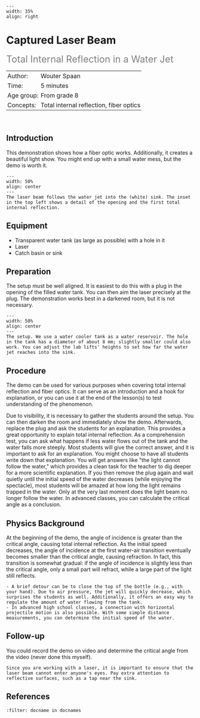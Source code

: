 ```{figure} ../../figures/checked.png
---
width: 35%
align: right
```

# Captured Laser Beam
<span style="font-size: 25px; color: gray;">Total Internal Reflection in a Water Jet</span>

<table style="width: 100%; border-collapse: collapse; border: none;">
    <tr style="background-color: var(--background-color);">  
        <td style="text-align: left; padding: 3px; border: none; color: var(--text-color)">Author:</td>
        <td style="text-align: left; padding: 3px; border: none; color: var(--text-color)">Wouter Spaan</td>
    </tr>
    <tr style="background-color: var(--background-color);"> 
        <td style="text-align: left; padding: 3px; border: none; color: var(--text-color)">Time:</td>
        <td style="text-align: left; padding: 3px; border: none; color: var(--text-color)">5 minutes</td>
    </tr>
    <tr style="background-color: var(--background-color);"> 
        <td style="text-align: left; padding: 3px; border: none; color: var(--text-color)">Age group:</td>
        <td style="text-align: left; padding: 3px; border: none; color: var(--text-color)">From grade 8</td>
    </tr>
    <tr style="background-color: var(--background-color);"> 
        <td style="text-align: left; padding: 3px; border: none; color: var(--text-color)">Concepts:</td>
        <td style="text-align: left; padding: 3px; border: none; color: var(--text-color)">Total internal reflection, fiber optics</td>
    </tr>
</table><br>

## Introduction
This demonstration shows how a fiber optic works. Additionally, it creates a beautiful light show. You might end up with a small water mess, but the demo is worth it.


```{figure} demo53_figure1.jpg
---
width: 50%
align: center
---
The laser beam follows the water jet into the (white) sink. The inset in the top left shows a detail of the opening and the first total internal reflection.
```

## Equipment
- Transparent water tank (as large as possible) with a hole in it
- Laser
- Catch basin or sink

## Preparation
The setup must be well aligned. It is easiest to do this with a plug in the opening of the filled water tank. You can then aim the laser precisely at the plug. The demonstration works best in a darkened room, but it is not necessary.

```{figure} demo53_figure2.jpg
---
width: 50%
align: center
---
The setup. We use a water cooler tank as a water reservoir. The hole in the tank has a diameter of about 8 mm; slightly smaller could also work. You can adjust the lab lifts' heights to set how far the water jet reaches into the sink.
```


## Procedure
The demo can be used for various purposes when covering total internal reflection and fiber optics. It can serve as an introduction and a hook for explanation, or you can use it at the end of the lesson(s) to test understanding of the phenomenon.

Due to visibility, it is necessary to gather the students around the setup. You can then darken the room and immediately show the demo. Afterwards, replace the plug and ask the students for an explanation. This provides a great opportunity to explain total internal reflection. As a comprehension test, you can ask what happens if less water flows out of the tank and the water falls more steeply. Most students will give the correct answer, and it is important to ask for an explanation. You might choose to have all students write down that explanation. You will get answers like "the light cannot follow the water," which provides a clean task for the teacher to dig deeper for a more scientific explanation. If you then remove the plug again and wait quietly until the initial speed of the water decreases (while enjoying the spectacle), most students will be amazed at how long the light remains trapped in the water. Only at the very last moment does the light beam no longer follow the water. In advanced classes, you can calculate the critical angle as a conclusion.

## Physics Background
At the beginning of the demo, the angle of incidence is greater than the critical angle, causing total internal reflection. As the initial speed decreases, the angle of incidence at the first water-air transition eventually becomes smaller than the critical angle, causing refraction. In fact, this transition is somewhat gradual: if the angle of incidence is slightly less than the critical angle, only a small part will refract, while a large part of the light still reflects.

```{tip}
- A brief detour can be to close the top of the bottle (e.g., with your hand). Due to air pressure, the jet will quickly decrease, which surprises the students as well. Additionally, it offers an easy way to regulate the amount of water flowing from the tank.
- In advanced high school classes, a connection with horizontal projectile motion is also possible. With some simple distance measurements, you can determine the initial speed of the water.
```

## Follow-up
You could record the demo on video and determine the critical angle from the video (never done this myself).

```{warning}
Since you are working with a laser, it is important to ensure that the laser beam cannot enter anyone's eyes. Pay extra attention to reflective surfaces, such as a tap near the sink.
```

## References
```{bibliography}
:filter: docname in docnames
```